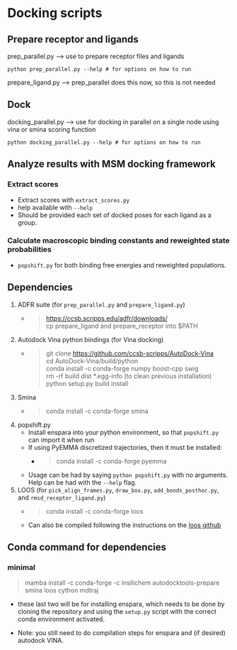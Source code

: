 # Docking scripts

## Prepare receptor and ligands
prep_parallel.py --> use to prepare receptor files and ligands

    python prep_parallel.py --help # for options on how to run

prepare_ligand.py --> prep_parallel does this now, so this is not needed  

## Dock
docking_parallel.py     	--> use for docking in parallel on a single node using vina or smina scoring function  

    python docking_parallel.py --help # for options on how to run

## Analyze results with MSM docking framework
### Extract scores
- Extract scores with `extract_scores.py`
- help available with `--help`
- Should be provided each set of docked poses for each ligand as a group.
### Calculate macroscopic binding constants and reweighted state probabilities
- `popshift.py` for both binding free energies and reweighted populations.


## Dependencies
1. ADFR suite (for `prep_parallel.py` and `prepare_ligand.py`)
    - > https://ccsb.scripps.edu/adfr/downloads/  
    cp prepare_ligand and prepare_receptor into $PATH
2. Autodock Vina python bindings (for Vina docking)
    - > git clone https://github.com/ccsb-scripps/AutoDock-Vina  
    cd AutoDock-Vina/build/python  
    conda install -c conda-forge numpy boost-cpp swig  
    rm -rf build dist *.egg-info (to clean previous installation)  
    python setup.py build install  
3. Smina
    - > conda install -c conda-forge smina
4. popshift.py
   - Install enspara into your python environment, so that `popshift.py` can import it when run
   - If using PyEMMA discretized trajectories, then it must be installed:
     - > conda install -c conda-forge pyemma
   - Usage can be had by saying `python popshift.py` with no arguments. Help can be had with the `--help` flag.
5. LOOS (for `pick_align_frames.py`, `draw_box.py`, `add_bonds_posthoc.py`, and `rmsd_receptor_ligand.py`)
    - > conda install -c conda-forge loos
    - Can also be compiled following the instructions on the [loos github](https://github.com/GrossfieldLab/loos)
## Conda command for dependencies
### minimal
   > mamba install -c conda-forge -c insilichem autodocktools-prepare smina loos cython mdtraj 

- these last two will be for installing enspara, which needs to be done by cloning the repository and using the `setup.py` script with the correct conda environment activated.

- Note: you still need to do compilation steps for enspara and (if desired) autodock VINA.   